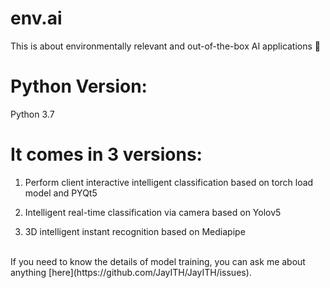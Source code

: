 # env.ai

This is about environmentally relevant and out-of-the-box AI applications 🙌

# Python Version:

Python 3.7

# It comes in 3 versions:

1. Perform client interactive intelligent classification based on torch load model and PYQt5

2. Intelligent real-time classification via camera based on Yolov5

3. 3D intelligent instant recognition based on Mediapipe


<br>
If you need to know the details of model training, you can ask me about anything [here](https://github.com/JayITH/JayITH/issues).
